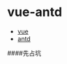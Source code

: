 # vue-antd

* [vue](https://github.com/yyx990803/vue)
* [antd](https://github.com/ant-design/ant-design)


####先占坑



